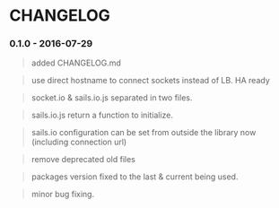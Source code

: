 # CHANGELOG

### 0.1.0 - 2016-07-29

> added CHANGELOG.md

> use direct hostname to connect sockets instead of LB. HA ready

> socket.io & sails.io.js separated in two files.

> sails.io.js return a function to initialize. 

> sails.io configuration can be set from outside the library now (including connection url)

> remove deprecated old files

> packages version fixed to the last & current being used.

> minor bug fixing.
